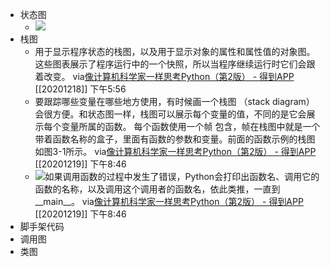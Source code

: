 - 状态图
    - ![](https://firebasestorage.googleapis.com/v0/b/firescript-577a2.appspot.com/o/imgs%2Fapp%2Fxinyiheng%2FpKvPEVg8pg.png?alt=media&token=6248663d-3b74-4a3b-a116-218304e7630f)
- 栈图
    - 用于显示程序状态的栈图，以及用于显示对象的属性和属性值的对象图。这些图表展示了程序运行中的一个快照，所以当程序继续运行时它们会跟着改变。
via[像计算机科学家一样思考Python（第2版） - 得到APP](https://www.dedao.cn/reader?id=bBVDEXGGLn7eB51b8NjVRqDoQJPMk3aXaJWadYrXmAxE4Ov92lgzK6ZypxLqdQjp)
[[20201218]] 下午5:56
    - 要跟踪哪些变量在哪些地方使用，有时候画一个栈图
（stack diagram）会很方便。和状态图一样，栈图可以展示每个变量的值，不同的是它会展示每个变量所属的函数。
每个函数使用一个帧
包含，帧在栈图中就是一个带着函数名称的盒子，里面有函数的参数和变量。前面的函数示例的栈图如图3-1所示。
via[像计算机科学家一样思考Python（第2版） - 得到APP](https://www.dedao.cn/reader?id=bBVDEXGGLn7eB51b8NjVRqDoQJPMk3aXaJWadYrXmAxE4Ov92lgzK6ZypxLqdQjp)
[[20201219]] 下午8:46
    - ![](https://firebasestorage.googleapis.com/v0/b/firescript-577a2.appspot.com/o/imgs%2Fapp%2Fxinyiheng%2F9p10YjiYiT.png?alt=media&token=9450b379-634d-4ba2-9deb-1c38040752e4)如果调用函数的过程中发生了错误，Python会打印出函数名、调用它的函数的名称，以及调用这个调用者的函数名，依此类推，一直到__main__。
via[像计算机科学家一样思考Python（第2版） - 得到APP](https://www.dedao.cn/reader?id=bBVDEXGGLn7eB51b8NjVRqDoQJPMk3aXaJWadYrXmAxE4Ov92lgzK6ZypxLqdQjp)
[[20201219]] 下午8:46
- 脚手架代码
- 调用图
- 类图
